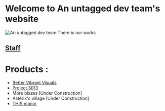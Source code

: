 # Welcome to An untagged dev team's website
![An untagged dev team](https://github.com/user-attachments/assets/ad51625b-cae5-4a1d-94c8-c661c0798f65)
There is our works

## [Staff](/staff/)

# Products :
- [Better Vibrant Visuals](https://github.com/An-untagged-dev-team/Better-Vibrant-Visuals)
- [Project 3013](https://6792734703066.site123.me/)
- More blazes [Under Construction]
- Astérix's village [Under Construction]
- [THIS manor](/works/This%20Manor/)

